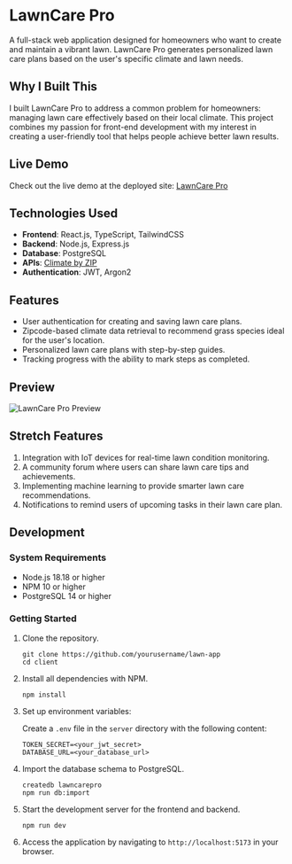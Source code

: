 # LawnCare Pro

A full-stack web application designed for homeowners who want to create and maintain a vibrant lawn. LawnCare Pro generates personalized lawn care plans based on the user's specific climate and lawn needs.

## Why I Built This

I built LawnCare Pro to address a common problem for homeowners: managing lawn care effectively based on their local climate. This project combines my passion for front-end development with my interest in creating a user-friendly tool that helps people achieve better lawn results.

## Live Demo

Check out the live demo at the deployed site: [LawnCare Pro](http://ec2-18-215-127-121.compute-1.amazonaws.com/)

## Technologies Used

- **Frontend**: React.js, TypeScript, TailwindCSS
- **Backend**: Node.js, Express.js
- **Database**: PostgreSQL
- **APIs**: [Climate by ZIP](https://rapidapi.com/aptitudeapps/api/climate-by-zip)
- **Authentication**: JWT, Argon2

## Features

- User authentication for creating and saving lawn care plans.
- Zipcode-based climate data retrieval to recommend grass species ideal for the user's location.
- Personalized lawn care plans with step-by-step guides.
- Tracking progress with the ability to mark steps as completed.

## Preview

![LawnCare Pro Preview](assets/gif7.gif)

## Stretch Features

1. Integration with IoT devices for real-time lawn condition monitoring.
2. A community forum where users can share lawn care tips and achievements.
3. Implementing machine learning to provide smarter lawn care recommendations.
4. Notifications to remind users of upcoming tasks in their lawn care plan.

## Development

### System Requirements

- Node.js 18.18 or higher
- NPM 10 or higher
- PostgreSQL 14 or higher

### Getting Started

1. Clone the repository.

    ```shell
    git clone https://github.com/yourusername/lawn-app
    cd client
    ```

2. Install all dependencies with NPM.

    ```shell
    npm install
    ```

3. Set up environment variables:

    Create a `.env` file in the `server` directory with the following content:

    ```
    TOKEN_SECRET=<your_jwt_secret>
    DATABASE_URL=<your_database_url>
    ```

4. Import the database schema to PostgreSQL.

    ```shell
    createdb lawncarepro
    npm run db:import
    ```

5. Start the development server for the frontend and backend.

    ```shell
    npm run dev
    ```

6. Access the application by navigating to `http://localhost:5173` in your browser.
